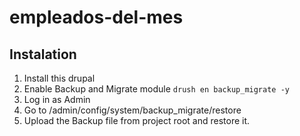 empleados-del-mes
=================

<h2> Instalation </h2>
<ol>
  <li>Install this drupal</li>
  <li>Enable Backup and Migrate module
    <code>drush en backup_migrate -y</code>
  </li>
  <li>Log in as Admin</li>
  <li>Go to /admin/config/system/backup_migrate/restore</li>
  <li>Upload the Backup file from project root and restore it.</li>
</ol>
